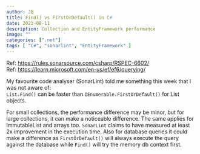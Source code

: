 ```yaml
---
author: JB
title: Find() vs FirstOrDefault() in C#
date: 2023-08-11
description: Collection and EntityFramework performance
image: ""
categories: [".net"]
tags: [ "C#", "sonarlint", "EntityFramework" ]
---
```


Ref: https://rules.sonarsource.com/csharp/RSPEC-6602/ \
Ref: https://learn.microsoft.com/en-us/ef/ef6/querying/

My favourite code analyser (SonarLint) told me something this week that I was not aware of: \
`List.Find()` can be faster than `IEnumerable.FirstOrDefault()` for List objects.

For small collections, the performance difference may be minor, but for large collections, it can make a noticeable difference. The same applies for ImmutableList and arrays too. `SonarLint` claims to have measured at least 2x improvement in the execution time.
Also for database queries it could make a difference as `FirstOrDefault()` will always execute the query against the database while `Find()` will try the memory db context first.

